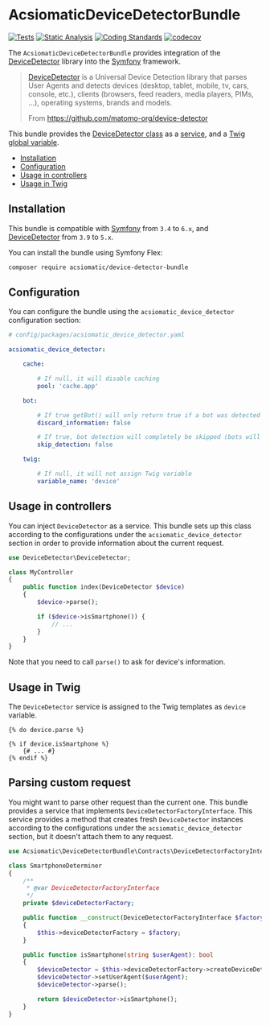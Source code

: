 # AcsiomaticDeviceDetectorBundle

[![Tests](https://github.com/acsiomatic/device-detector-bundle/workflows/Tests/badge.svg)](https://github.com/acsiomatic/device-detector-bundle/actions?query=workflow%3ATests+branch%3Amain)
[![Static Analysis](https://github.com/acsiomatic/device-detector-bundle/workflows/Static%20Analysis/badge.svg)](https://github.com/acsiomatic/device-detector-bundle/actions?query=workflow%3A%22Static+Analysis%22+branch%3Amain)
[![Coding Standards](https://github.com/acsiomatic/device-detector-bundle/workflows/Coding%20Standards/badge.svg)](https://github.com/acsiomatic/device-detector-bundle/actions?query=workflow%3A%22Coding+Standards%22+branch%3Amain)
[![codecov](https://codecov.io/gh/acsiomatic/device-detector-bundle/branch/main/graph/badge.svg?token=zUb7y8rBdo)](https://codecov.io/gh/acsiomatic/device-detector-bundle)

The `AcsiomaticDeviceDetectorBundle` provides integration of the [DeviceDetector] library into the [Symfony] framework.

> [DeviceDetector] is a Universal Device Detection library that parses User Agents and detects devices (desktop, tablet, mobile, tv, cars, console, etc.), clients (browsers, feed readers, media players, PIMs, ...), operating systems, brands and models.
> 
> From https://github.com/matomo-org/device-detector

This bundle provides the [DeviceDetector class] as a [service], and a [Twig global variable].

- [Installation](#installation)
- [Configuration](#configuration)
- [Usage in controllers](#usage-in-controllers)
- [Usage in Twig](#usage-in-twig)

## Installation

This bundle is compatible with [Symfony] from `3.4` to `6.x`, and [DeviceDetector] from `3.9` to `5.x`.

You can install the bundle using Symfony Flex:

```bash
composer require acsiomatic/device-detector-bundle
```

## Configuration

You can configure the bundle using the `acsiomatic_device_detector` configuration section:

```yaml
# config/packages/acsiomatic_device_detector.yaml

acsiomatic_device_detector:

    cache:

        # If null, it will disable caching
        pool: 'cache.app'

    bot:

        # If true getBot() will only return true if a bot was detected (speeds up detection a bit)
        discard_information: false

        # If true, bot detection will completely be skipped (bots will be detected as regular devices then)
        skip_detection: false

    twig:

        # If null, it will not assign Twig variable
        variable_name: 'device'
```

## Usage in controllers

You can inject `DeviceDetector` as a service.
This bundle sets up this class according to the configurations under the `acsiomatic_device_detector` section in order to provide information about the current request.

```php
use DeviceDetector\DeviceDetector;

class MyController
{
    public function index(DeviceDetector $device)
    {
        $device->parse();

        if ($device->isSmartphone()) {
            // ...
        }
    }
}
```

Note that you need to call `parse()` to ask for device's information.

## Usage in Twig

The `DeviceDetector` service is assigned to the Twig templates as `device` variable.

```twig
{% do device.parse %}

{% if device.isSmartphone %}
    {# ... #}
{% endif %}
```

## Parsing custom request

You might want to parse other request than the current one.
This bundle provides a service that implements `DeviceDetectorFactoryInterface`.
This service provides a method that creates fresh `DeviceDetector` instances according to the configurations under the `acsiomatic_device_detector` section, but it doesn't attach them to any request.

```php
use Acsiomatic\DeviceDetectorBundle\Contracts\DeviceDetectorFactoryInterface;

class SmartphoneDeterminer
{
    /**
     * @var DeviceDetectorFactoryInterface
     */
    private $deviceDetectorFactory;

    public function __construct(DeviceDetectorFactoryInterface $factory)
    {
        $this->deviceDetectorFactory = $factory;
    }

    public function isSmartphone(string $userAgent): bool
    {
        $deviceDetector = $this->deviceDetectorFactory->createDeviceDetector();
        $deviceDetector->setUserAgent($userAgent);
        $deviceDetector->parse();

        return $deviceDetector->isSmartphone();
    }
}
```

[DeviceDetector class]: https://github.com/matomo-org/device-detector/blob/master/DeviceDetector.php
[DeviceDetector]: https://github.com/matomo-org/device-detector
[Symfony]: https://symfony.com/
[Twig global variable]: https://symfony.com/doc/current/templates.html#template-variables
[service]: https://symfony.com/doc/current/service_container.html#fetching-and-using-services
